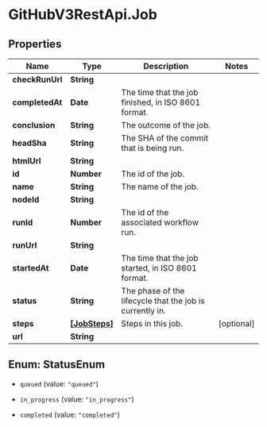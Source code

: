 # GitHubV3RestApi.Job

## Properties

Name | Type | Description | Notes
------------ | ------------- | ------------- | -------------
**checkRunUrl** | **String** |  | 
**completedAt** | **Date** | The time that the job finished, in ISO 8601 format. | 
**conclusion** | **String** | The outcome of the job. | 
**headSha** | **String** | The SHA of the commit that is being run. | 
**htmlUrl** | **String** |  | 
**id** | **Number** | The id of the job. | 
**name** | **String** | The name of the job. | 
**nodeId** | **String** |  | 
**runId** | **Number** | The id of the associated workflow run. | 
**runUrl** | **String** |  | 
**startedAt** | **Date** | The time that the job started, in ISO 8601 format. | 
**status** | **String** | The phase of the lifecycle that the job is currently in. | 
**steps** | [**[JobSteps]**](JobSteps.md) | Steps in this job. | [optional] 
**url** | **String** |  | 



## Enum: StatusEnum


* `queued` (value: `"queued"`)

* `in_progress` (value: `"in_progress"`)

* `completed` (value: `"completed"`)




